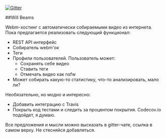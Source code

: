 [![Gitter](https://badges.gitter.im/Join%20Chat.svg)](https://gitter.im/aq1/WillBeams?utm_source=badge&utm_medium=badge&utm_campaign=pr-badge)

##Will Beams

Webm-хостинг с автоматически собираемыми видео из интернета.
Пока предлагается реализовать следующий функционал:

* REST API интерфейс
* Собиратель webm'ок
* Теги
* Профили пользователей. Пользователь может:
    * Сохранять себе видео
    * Ставить теги
    * Отмечать видео как nsfw
* Может собирать какую-то статистику, что-то анализировать, мало ли?

Необязательно, но модно и интересно:
* Добавить интеграцию с Travis
* Покрыть код тестами и следить за процентом покрытия. Codecov.io подойдет, я думаю.

Все предложения и мысли можно высказать в gitter-чате, ссылка в самом верху. Не стесняйся добавляться.
